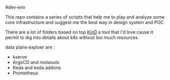 #dev-env

This repo contains a series of scripts that help me to play and analyze some core infrastructure and suggest me the best way in design system and POC

There are a lot of folders based on top [KinD](https://kind.sigs.k8s.io/) a tool that I'd love cause it permit to dig into details about k8s without too much resources.

data plane exploer are :

* kserve
* ArgoCD and roolaouts
* Keda and keda addons 
* Prometheus


